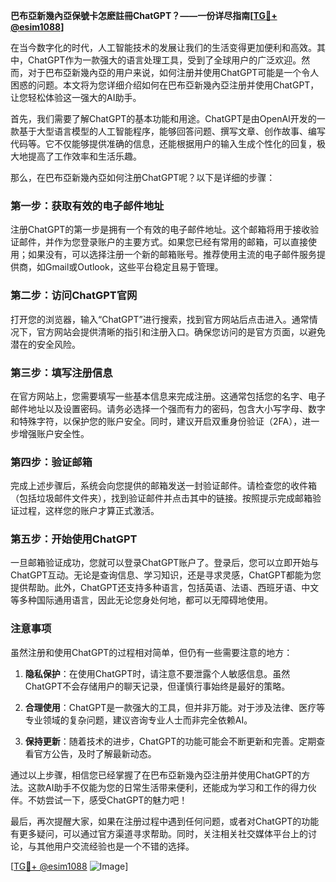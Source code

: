 **巴布亞新幾內亞保號卡怎麽註冊ChatGPT？——一份详尽指南[[TG💪+ @esim1088](https://t.me/s/esim1088)]**

在当今数字化的时代，人工智能技术的发展让我们的生活变得更加便利和高效。其中，ChatGPT作为一款强大的语言处理工具，受到了全球用户的广泛欢迎。然而，对于巴布亞新幾內亞的用户来说，如何注册并使用ChatGPT可能是一个令人困惑的问题。本文将为您详细介绍如何在巴布亞新幾內亞注册并使用ChatGPT，让您轻松体验这一强大的AI助手。

首先，我们需要了解ChatGPT的基本功能和用途。ChatGPT是由OpenAI开发的一款基于大型语言模型的人工智能程序，能够回答问题、撰写文章、创作故事、编写代码等。它不仅能够提供准确的信息，还能根据用户的输入生成个性化的回复，极大地提高了工作效率和生活乐趣。

那么，在巴布亞新幾內亞如何注册ChatGPT呢？以下是详细的步骤：

### 第一步：获取有效的电子邮件地址

注册ChatGPT的第一步是拥有一个有效的电子邮件地址。这个邮箱将用于接收验证邮件，并作为您登录账户的主要方式。如果您已经有常用的邮箱，可以直接使用；如果没有，可以选择注册一个新的邮箱账号。推荐使用主流的电子邮件服务提供商，如Gmail或Outlook，这些平台稳定且易于管理。

### 第二步：访问ChatGPT官网

打开您的浏览器，输入“ChatGPT”进行搜索，找到官方网站后点击进入。通常情况下，官方网站会提供清晰的指引和注册入口。确保您访问的是官方页面，以避免潜在的安全风险。

### 第三步：填写注册信息

在官方网站上，您需要填写一些基本信息来完成注册。这通常包括您的名字、电子邮件地址以及设置密码。请务必选择一个强而有力的密码，包含大小写字母、数字和特殊字符，以保护您的账户安全。同时，建议开启双重身份验证（2FA），进一步增强账户安全性。

### 第四步：验证邮箱

完成上述步骤后，系统会向您提供的邮箱发送一封验证邮件。请检查您的收件箱（包括垃圾邮件文件夹），找到验证邮件并点击其中的链接。按照提示完成邮箱验证过程，这样您的账户才算正式激活。

### 第五步：开始使用ChatGPT

一旦邮箱验证成功，您就可以登录ChatGPT账户了。登录后，您可以立即开始与ChatGPT互动。无论是查询信息、学习知识，还是寻求灵感，ChatGPT都能为您提供帮助。此外，ChatGPT还支持多种语言，包括英语、法语、西班牙语、中文等多种国际通用语言，因此无论您身处何地，都可以无障碍地使用。

### 注意事项

虽然注册和使用ChatGPT的过程相对简单，但仍有一些需要注意的地方：

1. **隐私保护**：在使用ChatGPT时，请注意不要泄露个人敏感信息。虽然ChatGPT不会存储用户的聊天记录，但谨慎行事始终是最好的策略。
   
2. **合理使用**：ChatGPT是一款强大的工具，但并非万能。对于涉及法律、医疗等专业领域的复杂问题，建议咨询专业人士而非完全依赖AI。

3. **保持更新**：随着技术的进步，ChatGPT的功能可能会不断更新和完善。定期查看官方公告，及时了解最新动态。

通过以上步骤，相信您已经掌握了在巴布亞新幾內亞注册并使用ChatGPT的方法。这款AI助手不仅能为您的日常生活带来便利，还能成为学习和工作的得力伙伴。不妨尝试一下，感受ChatGPT的魅力吧！

最后，再次提醒大家，如果在注册过程中遇到任何问题，或者对ChatGPT的功能有更多疑问，可以通过官方渠道寻求帮助。同时，关注相关社交媒体平台上的讨论，与其他用户交流经验也是一个不错的选择。

[[TG💪+ @esim1088](https://t.me/s/esim1088) ![Image](https://i.postimg.cc/4NQfJmqS/Snipaste-2025-05-13-00-14-12.png)]